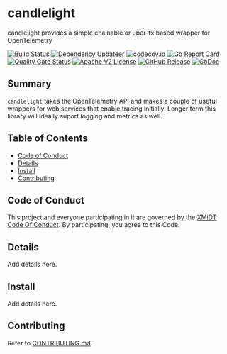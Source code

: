 # candlelight

candlelight provides a simple chainable or uber-fx based wrapper for OpenTelemetry

[![Build Status](https://github.com/xmidt-org/candlelight/actions/workflows/ci.yml/badge.svg)](https://github.com/xmidt-org/candlelight/actions/workflows/ci.yml)
[![Dependency Updateer](https://github.com/xmidt-org/candlelight/actions/workflows/updater.yml/badge.svg)](https://github.com/xmidt-org/candlelight/actions/workflows/updater.yml)
[![codecov.io](http://codecov.io/github/xmidt-org/candlelight/coverage.svg?branch=main)](http://codecov.io/github/xmidt-org/candlelight?branch=main)
[![Go Report Card](https://goreportcard.com/badge/github.com/xmidt-org/candlelight)](https://goreportcard.com/report/github.com/xmidt-org/candlelight)
[![Quality Gate Status](https://sonarcloud.io/api/project_badges/measure?project=xmidt-org_candlelight&metric=alert_status)](https://sonarcloud.io/dashboard?id=xmidt-org_candlelight)
[![Apache V2 License](http://img.shields.io/badge/license-Apache%20V2-blue.svg)](https://github.com/xmidt-org/candlelight/blob/main/LICENSE)
[![GitHub Release](https://img.shields.io/github/release/xmidt-org/candlelight.svg)](CHANGELOG.md)
[![GoDoc](https://pkg.go.dev/badge/github.com/xmidt-org/candlelight)](https://pkg.go.dev/github.com/xmidt-org/candlelight)

## Summary

`candlelight` takes the OpenTelemetry API and makes a couple of useful wrappers for
web services that enable tracing initially.  Longer term this library will ideally
suport logging and metrics as well.

## Table of Contents

- [Code of Conduct](#code-of-conduct)
- [Details](#details)
- [Install](#install)
- [Contributing](#contributing)

## Code of Conduct

This project and everyone participating in it are governed by the [XMiDT Code Of Conduct](https://xmidt.io/code_of_conduct/). 
By participating, you agree to this Code.

## Details

Add details here.

## Install

Add details here.

## Contributing

Refer to [CONTRIBUTING.md](CONTRIBUTING.md).
